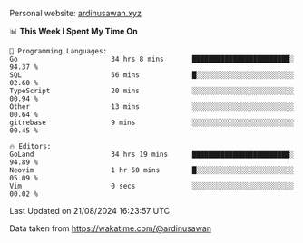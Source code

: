 Personal website: [ardinusawan.xyz](https://ardinusawan.xyz)

<!--START_SECTION:waka-->
📊 **This Week I Spent My Time On** 

```text
💬 Programming Languages: 
Go                       34 hrs 8 mins       ████████████████████████░   94.37 % 
SQL                      56 mins             █░░░░░░░░░░░░░░░░░░░░░░░░   02.60 % 
TypeScript               20 mins             ░░░░░░░░░░░░░░░░░░░░░░░░░   00.94 % 
Other                    13 mins             ░░░░░░░░░░░░░░░░░░░░░░░░░   00.64 % 
gitrebase                9 mins              ░░░░░░░░░░░░░░░░░░░░░░░░░   00.45 % 

🔥 Editors: 
GoLand                   34 hrs 19 mins      ████████████████████████░   94.89 % 
Neovim                   1 hr 50 mins        █░░░░░░░░░░░░░░░░░░░░░░░░   05.09 % 
Vim                      0 secs              ░░░░░░░░░░░░░░░░░░░░░░░░░   00.02 % 
```


 Last Updated on 21/08/2024 16:23:57 UTC
<!--END_SECTION:waka-->
Data taken from https://wakatime.com/@ardinusawan
